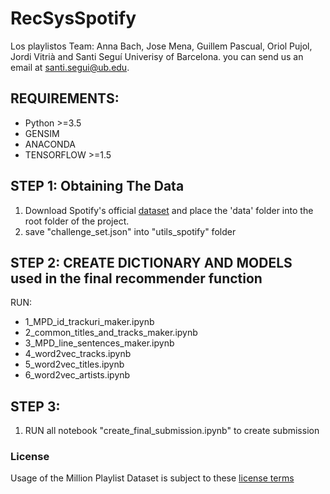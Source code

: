 # RecSysSpotify


Los playlistos Team: Anna Bach, Jose Mena, Guillem Pascual, Oriol Pujol, Jordi Vitrià and Santi Seguí
Univerisy of Barcelona.
you can send us an email at santi.segui@ub.edu.

## REQUIREMENTS:
- Python >=3.5
- GENSIM
- ANACONDA
- TENSORFLOW >=1.5

## STEP 1: Obtaining The Data
1. Download Spotify's official [dataset](recsys-challenge.spotify.com/dataset) and place the 'data' folder into the root folder of the project. 
2. save "challenge_set.json" into "utils_spotify" folder

## STEP 2: CREATE DICTIONARY AND MODELS used in the final recommender function
RUN:
+ 1_MPD_id_trackuri_maker.ipynb
+ 2_common_titles_and_tracks_maker.ipynb
+ 3_MPD_line_sentences_maker.ipynb
+ 4_word2vec_tracks.ipynb	
+ 5_word2vec_titles.ipynb
+ 6_word2vec_artists.ipynb


## STEP 3: 
1. RUN all notebook "create_final_submission.ipynb" to create submission


### License
Usage of the Million Playlist Dataset is subject to these 
[license terms](https://recsys-challenge.spotify.com/license)
